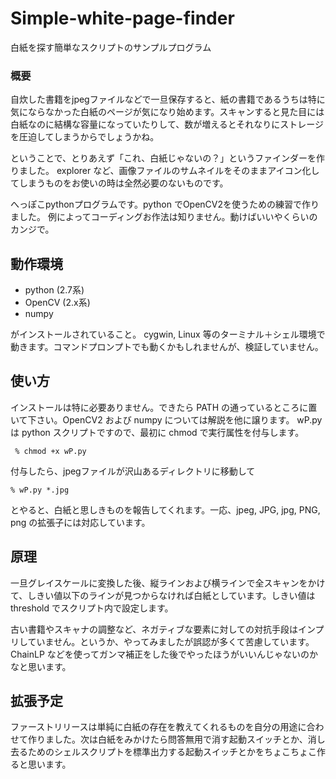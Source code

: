 # Simple-white-page-finder
白紙を探す簡単なスクリプトのサンプルプログラム

### 概要
 
 自炊した書籍をjpegファイルなどで一旦保存すると、紙の書籍であるうちは特に気にならなかった白紙のページが気になり始めます。スキャンすると見た目には白紙なのに結構な容量になっていたりして、数が増えるとそれなりにストレージを圧迫してしまうからでしょうかね。
 
 ということで、とりあえず「これ、白紙じゃないの？」というファインダーを作りました。
 explorer など、画像ファイルのサムネイルをそのままアイコン化してしまうものをお使いの時は全然必要のないものです。
 
 へっぽこpythonプログラムです。python でOpenCV2を使うための練習で作りました。
 例によってコーディングお作法は知りません。動けばいいやくらいのカンジで。
 
## 動作環境

* python (2.7系)
* OpenCV (2.x系)
* numpy

 がインストールされていること。
 cygwin, Linux 等のターミナル＋シェル環境で動きます。コマンドプロンプトでも動くかもしれませんが、検証していません。
 
## 使い方

 インストールは特に必要ありません。できたら PATH の通っているところに置いて下さい。OpenCV2 および numpy については解説を他に譲ります。
 wP.py は python スクリプトですので、最初に chmod で実行属性を付与します。
```
 % chmod +x wP.py
```
 付与したら、jpegファイルが沢山あるディレクトリに移動して
```
% wP.py *.jpg
```
 とやると、白紙と思しきものを報告してくれます。一応、jpeg, JPG, jpg, PNG, png の拡張子には対応しています。
 
## 原理

 一旦グレイスケールに変換した後、縦ラインおよび横ラインで全スキャンをかけて、しきい値以下のラインが見つからなければ白紙としています。しきい値は threshold でスクリプト内で設定します。
 
 古い書籍やスキャナの調整など、ネガティブな要素に対しての対抗手段はインプリしていません。というか、やってみましたが誤認が多くて苦慮しています。
  ChainLP などを使ってガンマ補正をした後でやったほうがいいんじゃないのかなと思います。

## 拡張予定

ファーストリリースは単純に白紙の存在を教えてくれるものを自分の用途に合わせて作りました。次は白紙をみかけたら問答無用で消す起動スイッチとか、消し去るためのシェルスクリプトを標準出力する起動スイッチとかをちょこちょこ作ると思います。
